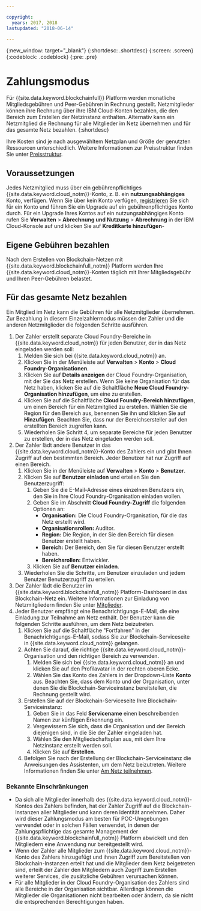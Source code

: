 ```yaml
---

copyright:
  years: 2017, 2018
lastupdated: "2018-06-14"

---
```


{:new_window: target="_blank"}
{:shortdesc: .shortdesc}
{:screen: .screen}
{:codeblock: .codeblock}
{:pre: .pre}

# Zahlungsmodus

Für {{site.data.keyword.blockchainfull}} Platform werden monatliche Mitgliedsgebühren und Peer-Gebühren in Rechnung gestellt. Netzmitglieder können ihre Rechnung über ihre IBM Cloud-Konten bezahlen, die den Bereich zum Erstellen der Netzinstanz enthalten. Alternativ kann ein Netzmitglied die Rechnung für alle Mitglieder im Netz übernehmen und für das gesamte Netz bezahlen.
{:shortdesc}

Ihre Kosten sind je nach ausgewähltem Netzplan und Größe der genutzten Ressourcen unterschiedlich. Weitere Informationen zur Preisstruktur finden Sie unter [Preisstruktur](pricing.html). 

## Voraussetzungen
Jedes Netzmitglied muss über ein gebührenpflichtiges {{site.data.keyword.cloud_notm}}-Konto, z. B. ein **nutzungsabhängiges** Konto, verfügen. Wenn Sie über kein Konto verfügen, [registrieren](https://console.bluemix.net/registration/) Sie sich für ein Konto und führen Sie ein Upgrade auf ein gebührenpflichtiges Konto durch. Für ein Upgrade Ihres Kontos auf ein nutzungsabhängiges Konto rufen Sie **Verwalten** > **Abrechnung und Nutzung** > **Abrechnung** in der IBM Cloud-Konsole auf und klicken Sie auf **Kreditkarte hinzufügen**- 


## Eigene Gebühren bezahlen
Nach dem Erstellen von Blockchain-Netzen mit {{site.data.keyword.blockchainfull_notm}} Platform werden Ihre {{site.data.keyword.cloud_notm}}-Konten täglich mit Ihrer Mitgliedsgebühr und Ihren Peer-Gebühren belastet.  


## Für das gesamte Netz bezahlen
Ein Mitglied im Netz kann die Gebühren für alle Netzmitglieder übernehmen.  Zur Bezahlung in diesem Einzelzahlermodus müssen der Zahler und die anderen Netzmitglieder die folgenden Schritte ausführen.

1. Der Zahler erstellt separate Cloud Foundry-Bereiche in {{site.data.keyword.cloud_notm}} für jeden Benutzer, der in das Netz eingeladen werden soll:
   1. Melden Sie sich bei {{site.data.keyword.cloud_notm}} an.
   2. Klicken Sie in der Menüleiste auf **Verwalten** > **Konto** > **Cloud Foundry-Organisationen**.
   3. Klicken Sie auf **Details anzeigen** der Cloud Foundry-Organisation, mit der Sie das Netz erstellen.  Wenn Sie keine Organisation für das Netz haben, klicken Sie auf die Schaltfläche **Neue Cloud Foundry-Organisation hinzufügen**, um eine zu erstellen.
   4. Klicken Sie auf die Schaltfläche **Cloud Foundry-Bereich hinzufügen**, um einen Bereich für ein Netzmitglied zu erstellen.  Wählen Sie die Region für den Bereich aus, benennen Sie ihn und klicken Sie auf **Hinzufügen**.  Beachten Sie, dass nur der Bereichsersteller auf den erstellten Bereich zugreifen kann.
   5. Wiederholen Sie Schritt 4, um separate Bereiche für jeden Benutzer zu erstellen, der in das Netz eingeladen werden soll.
2. Der Zahler lädt andere Benutzer in das {{site.data.keyword.cloud_notm}}-Konto des Zahlers ein und gibt Ihnen Zugriff auf den bestimmten Bereich.  Jeder Benutzer hat nur Zugriff auf einen Bereich.
   1. Klicken Sie in der Menüleiste auf **Verwalten** > **Konto** > **Benutzer**.  
   2. Klicken Sie auf **Benutzer einladen** und erteilen Sie den Benutzerzugriff:
      1. Geben Sie die E-Mail-Adresse eines einzelnen Benutzers ein, den Sie in Ihre Cloud Foundry-Organisation einladen wollen.
      2. Geben Sie im Abschnitt **Cloud Foundry-Zugriff** die folgenden Optionen an:
         - **Organisation:** Die Cloud Foundry-Organisation, für die das Netz erstellt wird.
         - **Organisationsrollen:** Auditor.
         - **Region:** Die Region, in der Sie den Bereich für diesen Benutzer erstellt haben.
         - **Bereich:** Der Bereich, den Sie für diesen Benutzer erstellt haben.
         - **Bereichsrollen:** Entwickler.
      3. Klicken Sie auf **Benutzer einladen**.
   3. Wiederholen Sie die Schritte, um Benutzer einzuladen und jedem Benutzer Benutzerzugriff zu erteilen.
3. Der Zahler lädt die Benutzer im {{site.data.keyword.blockchainfull_notm}} Platform-Dashboard in das Blockchain-Netz ein. Weitere Informationen zur Einladung von Netzmitgliedern finden Sie unter [Mitglieder](https://console.bluemix.net/docs/services/blockchain/v10_dashboard.html#members).
4. Jeder Benutzer empfängt eine Benachrichtigungs-E-Mail, die eine Einladung zur Teilnahme am Netz enthält.  Der Benutzer kann die folgenden Schritte ausführen, um dem Netz beizutreten.
   1. Klicken Sie auf die Schaltfläche "Fortfahren" in der Benachrichtigungs-E-Mail, sodass Sie zur Blockchain-Serviceseite in {{site.data.keyword.cloud_notm}} gelangen.
   2. Achten Sie darauf, die richtige {{site.data.keyword.cloud_notm}}-Organisation und den richtigen Bereich zu verwenden.
      1. Melden Sie sich bei {{site.data.keyword.cloud_notm}} an und klicken Sie auf den Profilavatar in der rechten oberen Ecke.
      2. Wählen Sie das Konto des Zahlers in der Dropdown-Liste **Konto** aus.  Beachten Sie, dass dem Konto und der Organisation, unter denen Sie die Blockchain-Serviceinstanz bereitstellen, die Rechnung gestellt wird.  
   4. Erstellen Sie auf der Blockchain-Serviceseite Ihre Blockchain-Serviceinstanz:
      1. Geben Sie in das Feld **Servicename** einen beschreibenden Namen zur künftigen Erkennung ein.
      2. Vergewissern Sie sich, dass die Organisation und der Bereich diejenigen sind, in die Sie der Zahler eingeladen hat.
      3. Wählen Sie den Mitgliedschaftsplan aus, mit dem Ihre Netzinstanz erstellt werden soll.
      4. Klicken Sie auf **Erstellen**.
   5. Befolgen Sie nach der Erstellung der Blockchain-Serviceinstanz die Anweisungen des Assistenten, um dem Netz beizutreten.  Weitere Informationen finden Sie unter [Am Netz teilnehmen](https://console.bluemix.net/docs/services/blockchain/get_start.html#joining-a-network).

### Bekannte Einschränkungen
- Da sich alle Mitglieder innerhalb des {{site.data.keyword.cloud_notm}}-Kontos des Zahlers befinden, hat der Zahler Zugriff auf die Blockchain-Instanzen aller Mitglieder und kann deren Identität annehmen.  Daher wird dieser Zahlungsmodus am besten für POC-Umgebungen verwendet oder in solchen Fällen verwendet, in denen der Zahlungspflichtige das gesamte Management der {{site.data.keyword.blockchainfull_notm}} Platform abwickelt und den Mitgliedern eine Anwendung nur bereitgestellt wird.  
- Wenn der Zahler alle Mitglieder zum {{site.data.keyword.cloud_notm}}-Konto des Zahlers hinzugefügt und ihnen Zugriff zum Bereitstellen von Blockchain-Instanzen erteilt hat und die Mitglieder dem Netz beigetreten sind, erteilt der Zahler den Mitgliedern auch Zugriff zum Erstellen weiterer Services, die zusätzliche Gebühren verursachen können.  
- Für alle Mitglieder in der Cloud Foundry-Organisation des Zahlers sind alle Bereiche in der Organisation sichtbar.  Allerdings können die Mitglieder die Organisationen nicht bearbeiten oder ändern, da sie nicht die entsprechenden Berechtigungen haben.
